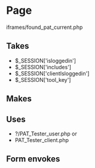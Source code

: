 # Page
iframes/found_pat_current.php

## Takes
* $_SESSION['isloggedin']
* $_SESSION['includes']
* $_SESSION['clientIsloggedin']
* $_SESSION['tool_key']
## Makes

## Uses
* ?/PAT_Tester_user.php
or
* PAT_Tester_client.php
## Form envokes
